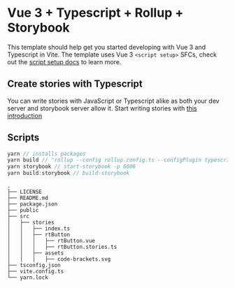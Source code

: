 # Vue 3 + Typescript + Rollup + Storybook

This template should help get you started developing with Vue 3 and Typescript in Vite.
The template uses Vue 3 `<script setup>` SFCs, check out the [script setup docs](https://v3.vuejs.org/api/sfc-script-setup.html#sfc-script-setup) to learn more.

## Create stories with Typescript

You can write stories with JavaScript or Typescript alike as both your dev server and storybook server allow it. Start writing stories with [this introduction](https://storybook.js.org/docs/react/writing-stories/introduction)


## Scripts

```js
yarn // installs packages
yarn build // "rollup --config rollup.config.ts --configPlugin typescript"
yarn storybook // start-storybook -p 6006
yarn build:storybook // build-storybook
```


```
.
├── LICENSE
├── README.md
├── package.json
├── public
├── src
│   ├── stories
│   │   ├── index.ts
│   │   ├── rtButton
│   │   │   ├── rtButton.vue
│   │   │   ├── rtButton.stories.ts
│   │   ├── assets
│   │   │   ├── code-brackets.svg
├── tsconfig.json
├── vite.config.ts
└── yarn.lock
```

